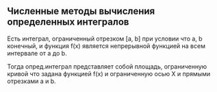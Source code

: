 ## Численные методы вычисления определенных интегралов

Есть интеграл, ограниченный отрезком [a, b] при условии что a, b
конечный, и функция f(x) является непрерывной функцией на всем 
интервале от a до b.

Тогда опред.интеграл представляет собой площадь, ограниченную кривой
что задана функцией f(x) и ограниченную осью X и прямыми отрезками 
a и b.
























